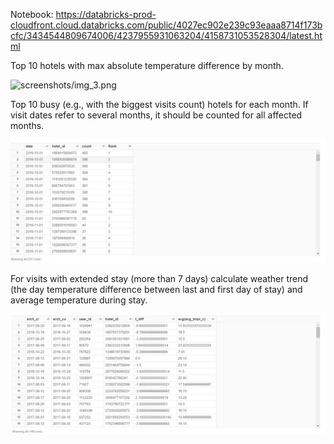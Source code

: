 Notebook: https://databricks-prod-cloudfront.cloud.databricks.com/public/4027ec902e239c93eaaa8714f173bcfc/3434544809674006/4237955931063204/4158731053528304/latest.html

Top 10 hotels with max absolute temperature difference by month.

![screenshots/img_3.png](img_3.png)

Top 10 busy (e.g., with the biggest visits count) hotels for each month. If visit dates refer to several months, it should be counted for all affected months.

![screenshots/img_2.png](img_2.png)

For visits with extended stay (more than 7 days) calculate weather trend (the day temperature difference between last and first day of stay) and average temperature during stay.

![screenshots/img_1.png](img_1.png)
